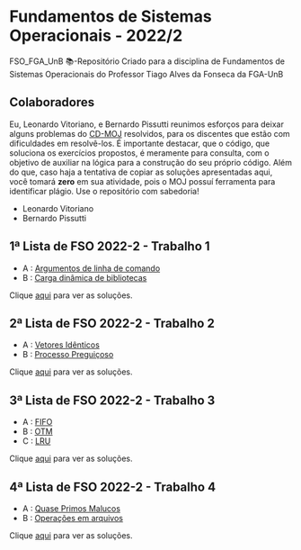 # Fundamentos de Sistemas Operacionais - 2022/2

FSO_FGA_UnB 📚-Repositório Criado para a disciplina de Fundamentos de Sistemas Operacionais do Professor Tiago Alves da Fonseca da FGA-UnB

## Colaboradores 

Eu, Leonardo Vitoriano, e Bernardo Pissutti reunimos esforços para deixar alguns problemas do [CD-MOJ](https://moj.naquadah.com.br/cgi-bin/index.sh) resolvidos, para os discentes que estão com dificuldades em resolvê-los. É importante destacar, que o código, que soluciona os exercícios propostos, é meramente para consulta, com o objetivo de auxiliar na lógica para a construção do seu próprio código. Além do que, caso haja a tentativa de copiar as soluções apresentadas aqui, você tomará **zero** em sua atividade, pois o MOJ possuí ferramenta para identificar plágio. Use o repositório com sabedoria!

- Leonardo Vitoriano
- Bernardo Pissutti

## 1ª Lista de FSO 2022-2 - Trabalho 1

- A : [Argumentos de linha de comando](https://moj.naquadah.com.br/contests/ta_fso_ta_t1_2022_2/argc_argv.html)
- B : [Carga dinâmica de bibliotecas](https://moj.naquadah.com.br/contests/ta_fso_ta_t1_2022_2/dlfun.html)

Clique [aqui](https://github.com/leonardomilv3/FSO_FGA_UnB/tree/main/Listas_MOJ/Lista_1) para ver as soluções.

## 2ª Lista de FSO 2022-2 - Trabalho 2

- A : [Vetores Idênticos](https://moj.naquadah.com.br/contests/ta_fso_ta_t2_2022_2/fso-vetoresidenticos.html)
- B : [Processo Preguiçoso](https://moj.naquadah.com.br/contests/ta_fso_ta_t2_2022_2/processo-preguicoso.html)

Clique [aqui](https://github.com/leonardomilv3/FSO_FGA_UnB/tree/main/Listas_MOJ/Lista_2) para ver as soluções.

## 3ª Lista de FSO 2022-2 - Trabalho 3

- A : [FIFO](https://moj.naquadah.com.br/contests/ta_fso_ta_t3_2022_2/fso-substituipaginas-fifo.html)
- B : [OTM](https://moj.naquadah.com.br/contests/ta_fso_ta_t3_2022_2/fso-substituipaginas-otm.html)
- C : [LRU](https://moj.naquadah.com.br/contests/ta_fso_ta_t3_2022_2/fso-substituipaginas-lru.html)

Clique [aqui](https://github.com/leonardomilv3/FSO_FGA_UnB/tree/main/Listas_MOJ/Lista_3) para ver as soluções.

## 4ª Lista de FSO 2022-2 - Trabalho 4

- A : [Quase Primos Malucos](https://moj.naquadah.com.br/contests/ta_fso_ta_t4_2022_2/quaseprimos-threads.html)
- B : [Operações em arquivos](https://moj.naquadah.com.br/contests/ta_fso_ta_t4_2022_2/samefile.html)


Clique [aqui](https://github.com/leonardomilv3/FSO_FGA_UnB/tree/main/Listas_MOJ/Lista_4) para ver as soluções.
